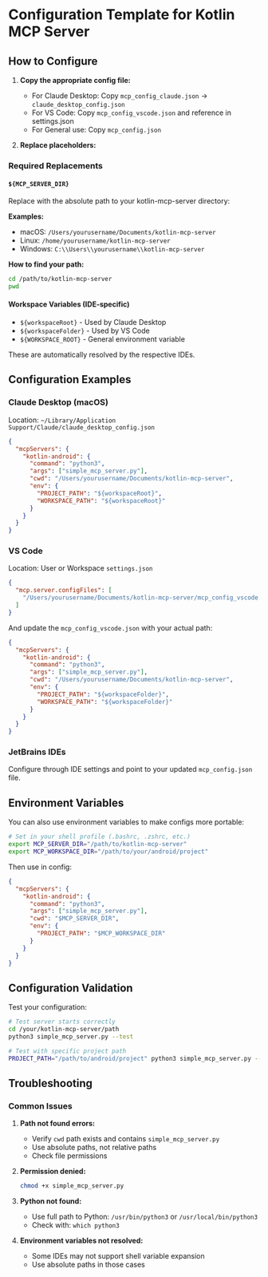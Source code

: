 # Configuration Template for Kotlin MCP Server

## How to Configure

1. **Copy the appropriate config file:**
   - For Claude Desktop: Copy `mcp_config_claude.json` → `claude_desktop_config.json`
   - For VS Code: Copy `mcp_config_vscode.json` and reference in settings.json
   - For General use: Copy `mcp_config.json`

2. **Replace placeholders:**

### Required Replacements

#### `${MCP_SERVER_DIR}`
Replace with the absolute path to your kotlin-mcp-server directory:

**Examples:**
- macOS: `/Users/yourusername/Documents/kotlin-mcp-server`
- Linux: `/home/yourusername/kotlin-mcp-server`
- Windows: `C:\\Users\\yourusername\\kotlin-mcp-server`

**How to find your path:**
```bash
cd /path/to/kotlin-mcp-server
pwd
```

#### Workspace Variables (IDE-specific)
- `${workspaceRoot}` - Used by Claude Desktop
- `${workspaceFolder}` - Used by VS Code
- `${WORKSPACE_ROOT}` - General environment variable

These are automatically resolved by the respective IDEs.

## Configuration Examples

### Claude Desktop (macOS)
Location: `~/Library/Application Support/Claude/claude_desktop_config.json`

```json
{
  "mcpServers": {
    "kotlin-android": {
      "command": "python3",
      "args": ["simple_mcp_server.py"],
      "cwd": "/Users/yourusername/Documents/kotlin-mcp-server",
      "env": {
        "PROJECT_PATH": "${workspaceRoot}",
        "WORKSPACE_PATH": "${workspaceRoot}"
      }
    }
  }
}
```

### VS Code
Location: User or Workspace `settings.json`

```json
{
  "mcp.server.configFiles": [
    "/Users/yourusername/Documents/kotlin-mcp-server/mcp_config_vscode.json"
  ]
}
```

And update the `mcp_config_vscode.json` with your actual path:
```json
{
  "mcpServers": {
    "kotlin-android": {
      "command": "python3",
      "args": ["simple_mcp_server.py"],
      "cwd": "/Users/yourusername/Documents/kotlin-mcp-server",
      "env": {
        "PROJECT_PATH": "${workspaceFolder}",
        "WORKSPACE_PATH": "${workspaceFolder}"
      }
    }
  }
}
```

### JetBrains IDEs
Configure through IDE settings and point to your updated `mcp_config.json` file.

## Environment Variables

You can also use environment variables to make configs more portable:

```bash
# Set in your shell profile (.bashrc, .zshrc, etc.)
export MCP_SERVER_DIR="/path/to/kotlin-mcp-server"
export MCP_WORKSPACE_DIR="/path/to/your/android/project"
```

Then use in config:
```json
{
  "mcpServers": {
    "kotlin-android": {
      "command": "python3",
      "args": ["simple_mcp_server.py"],
      "cwd": "$MCP_SERVER_DIR",
      "env": {
        "PROJECT_PATH": "$MCP_WORKSPACE_DIR"
      }
    }
  }
}
```

## Configuration Validation

Test your configuration:

```bash
# Test server starts correctly
cd /your/kotlin-mcp-server/path
python3 simple_mcp_server.py --test

# Test with specific project path
PROJECT_PATH="/path/to/android/project" python3 simple_mcp_server.py --test
```

## Troubleshooting

### Common Issues

1. **Path not found errors:**
   - Verify `cwd` path exists and contains `simple_mcp_server.py`
   - Use absolute paths, not relative paths
   - Check file permissions

2. **Permission denied:**
   ```bash
   chmod +x simple_mcp_server.py
   ```

3. **Python not found:**
   - Use full path to Python: `/usr/bin/python3` or `/usr/local/bin/python3`
   - Check with: `which python3`

4. **Environment variables not resolved:**
   - Some IDEs may not support shell variable expansion
   - Use absolute paths in those cases
